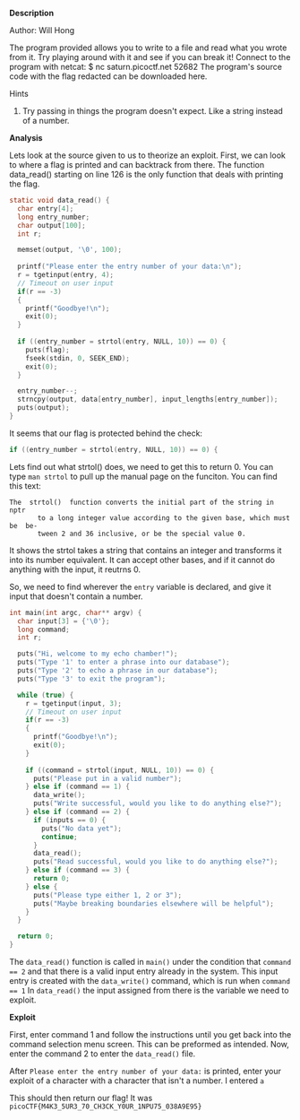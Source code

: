 **Description**

Author: Will Hong

The program provided allows you to write to a file and read what you wrote from it. Try playing around with it and see if you can break it! Connect to the program with netcat: $ nc saturn.picoctf.net 52682 The program's source code with the flag redacted can be downloaded here.

Hints
1) Try passing in things the program doesn't expect. Like a string instead of a number.

**Analysis**

Lets look at the source given to us to theorize an exploit. First, we can look to where a flag is printed and can backtrack from there.
The function data_read() starting on line 126 is the only function that deals with printing the flag.

```C
static void data_read() {
  char entry[4];
  long entry_number;
  char output[100];
  int r;

  memset(output, '\0', 100);
  
  printf("Please enter the entry number of your data:\n");
  r = tgetinput(entry, 4);
  // Timeout on user input
  if(r == -3)
  {
    printf("Goodbye!\n");
    exit(0);
  }
  
  if ((entry_number = strtol(entry, NULL, 10)) == 0) {
    puts(flag);
    fseek(stdin, 0, SEEK_END);
    exit(0);
  }

  entry_number--;
  strncpy(output, data[entry_number], input_lengths[entry_number]);
  puts(output);
}
```

It seems that our flag is protected behind the check:

```C
if ((entry_number = strtol(entry, NULL, 10)) == 0) {
```

Lets find out what strtol() does, we need to get this to return 0.
You can type ```man strtol``` to pull up the manual page on the funciton.
You can find this text:

```
The  strtol()  function converts the initial part of the string in nptr
       to a long integer value according to the given base, which must be  be‐
       tween 2 and 36 inclusive, or be the special value 0.
```

It shows the strtol takes a string that contains an integer and transforms it into its number equivalent. It can accept other bases, and if it cannot do anything with the input, it reutrns 0.

So, we need to find wherever the ```entry``` variable is declared, and give it input that doesn't contain a number.
```C
int main(int argc, char** argv) {
  char input[3] = {'\0'};
  long command;
  int r;

  puts("Hi, welcome to my echo chamber!");
  puts("Type '1' to enter a phrase into our database");
  puts("Type '2' to echo a phrase in our database");
  puts("Type '3' to exit the program");

  while (true) {   
    r = tgetinput(input, 3);
    // Timeout on user input
    if(r == -3)
    {
      printf("Goodbye!\n");
      exit(0);
    }
    
    if ((command = strtol(input, NULL, 10)) == 0) {
      puts("Please put in a valid number");
    } else if (command == 1) {
      data_write();
      puts("Write successful, would you like to do anything else?");
    } else if (command == 2) {
      if (inputs == 0) {
        puts("No data yet");
        continue;
      }
      data_read();
      puts("Read successful, would you like to do anything else?");
    } else if (command == 3) {
      return 0;
    } else {
      puts("Please type either 1, 2 or 3");
      puts("Maybe breaking boundaries elsewhere will be helpful");
    }
  }

  return 0;
}
```

The ```data_read()``` function is called in ```main()``` under the condition that ```command == 2``` and that there is a valid input entry already in the system. This input entry is created with the ```data_write()``` command, which is run when ```command == 1```
In ```data_read()``` the input assigned from there is the variable we need to exploit.

**Exploit**

First, enter command 1 and follow the instructions until you get back into the command selection menu screen. This can be preformed as intended. 
Now, enter the command 2 to enter the ```data_read()``` file.

After ```Please enter the entry number of your data:``` is printed, enter your exploit of a character with a character that isn't a number.
I entered ```a```

This should then return our flag!
It was ```picoCTF{M4K3_5UR3_70_CH3CK_Y0UR_1NPU75_038A9E95}```
